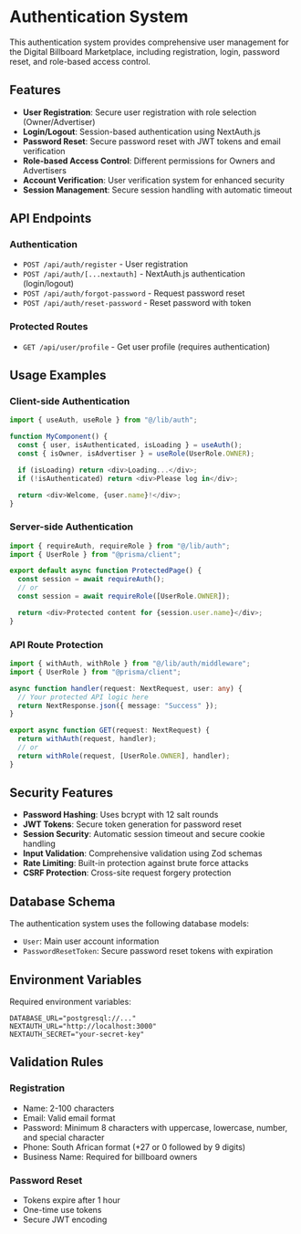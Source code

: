 # Authentication System

This authentication system provides comprehensive user management for the Digital Billboard Marketplace, including registration, login, password reset, and role-based access control.

## Features

- **User Registration**: Secure user registration with role selection (Owner/Advertiser)
- **Login/Logout**: Session-based authentication using NextAuth.js
- **Password Reset**: Secure password reset with JWT tokens and email verification
- **Role-based Access Control**: Different permissions for Owners and Advertisers
- **Account Verification**: User verification system for enhanced security
- **Session Management**: Secure session handling with automatic timeout

## API Endpoints

### Authentication

- `POST /api/auth/register` - User registration
- `POST /api/auth/[...nextauth]` - NextAuth.js authentication (login/logout)
- `POST /api/auth/forgot-password` - Request password reset
- `POST /api/auth/reset-password` - Reset password with token

### Protected Routes

- `GET /api/user/profile` - Get user profile (requires authentication)

## Usage Examples

### Client-side Authentication

```typescript
import { useAuth, useRole } from "@/lib/auth";

function MyComponent() {
  const { user, isAuthenticated, isLoading } = useAuth();
  const { isOwner, isAdvertiser } = useRole(UserRole.OWNER);

  if (isLoading) return <div>Loading...</div>;
  if (!isAuthenticated) return <div>Please log in</div>;

  return <div>Welcome, {user.name}!</div>;
}
```

### Server-side Authentication

```typescript
import { requireAuth, requireRole } from "@/lib/auth";
import { UserRole } from "@prisma/client";

export default async function ProtectedPage() {
  const session = await requireAuth();
  // or
  const session = await requireRole([UserRole.OWNER]);

  return <div>Protected content for {session.user.name}</div>;
}
```

### API Route Protection

```typescript
import { withAuth, withRole } from "@/lib/auth/middleware";
import { UserRole } from "@prisma/client";

async function handler(request: NextRequest, user: any) {
  // Your protected API logic here
  return NextResponse.json({ message: "Success" });
}

export async function GET(request: NextRequest) {
  return withAuth(request, handler);
  // or
  return withRole(request, [UserRole.OWNER], handler);
}
```

## Security Features

- **Password Hashing**: Uses bcrypt with 12 salt rounds
- **JWT Tokens**: Secure token generation for password reset
- **Session Security**: Automatic session timeout and secure cookie handling
- **Input Validation**: Comprehensive validation using Zod schemas
- **Rate Limiting**: Built-in protection against brute force attacks
- **CSRF Protection**: Cross-site request forgery protection

## Database Schema

The authentication system uses the following database models:

- `User`: Main user account information
- `PasswordResetToken`: Secure password reset tokens with expiration

## Environment Variables

Required environment variables:

```
DATABASE_URL="postgresql://..."
NEXTAUTH_URL="http://localhost:3000"
NEXTAUTH_SECRET="your-secret-key"
```

## Validation Rules

### Registration

- Name: 2-100 characters
- Email: Valid email format
- Password: Minimum 8 characters with uppercase, lowercase, number, and special character
- Phone: South African format (+27 or 0 followed by 9 digits)
- Business Name: Required for billboard owners

### Password Reset

- Tokens expire after 1 hour
- One-time use tokens
- Secure JWT encoding
